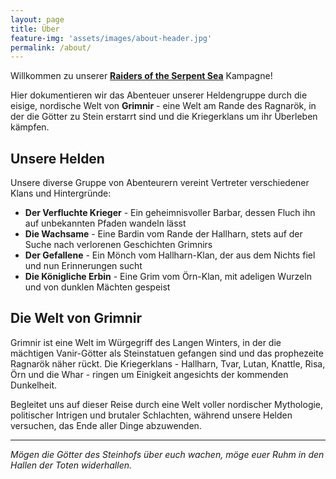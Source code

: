 ```yaml
---
layout: page
title: Über
feature-img: 'assets/images/about-header.jpg'
permalink: /about/
---
```


Willkommen zu unserer **[Raiders of the Serpent Sea](https://modiphius.net/collections/raiders-of-the-serpent-sea)** Kampagne!

Hier dokumentieren wir das Abenteuer unserer Heldengruppe durch die eisige, nordische Welt von **Grimnir** - eine Welt am Rande des Ragnarök, in der die Götter zu Stein erstarrt sind und die Kriegerklans um ihr Überleben kämpfen.

## Unsere Helden

Unsere diverse Gruppe von Abenteurern vereint Vertreter verschiedener Klans und Hintergründe:

- **Der Verfluchte Krieger** - Ein geheimnisvoller Barbar, dessen Fluch ihn auf unbekannten Pfaden wandeln lässt
- **Die Wachsame** - Eine Bardin vom Rande der Hallharn, stets auf der Suche nach verlorenen Geschichten Grimnirs
- **Der Gefallene** - Ein Mönch vom Hallharn-Klan, der aus dem Nichts fiel und nun Erinnerungen sucht
- **Die Königliche Erbin** - Eine Grim vom Örn-Klan, mit adeligen Wurzeln und von dunklen Mächten gespeist

## Die Welt von Grimnir

Grimnir ist eine Welt im Würgegriff des Langen Winters, in der die mächtigen Vanir-Götter als Steinstatuen gefangen sind und das prophezeite Ragnarök näher rückt. Die Kriegerklans - Hallharn, Tvar, Lutan, Knattle, Risa, Örn und die Whar - ringen um Einigkeit angesichts der kommenden Dunkelheit.

Begleitet uns auf dieser Reise durch eine Welt voller nordischer Mythologie, politischer Intrigen und brutaler Schlachten, während unsere Helden versuchen, das Ende aller Dinge abzuwenden.

---

_Mögen die Götter des Steinhofs über euch wachen, möge euer Ruhm in den Hallen der Toten widerhallen._
